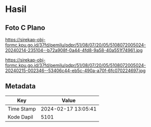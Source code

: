 # Hasil

## Foto C Plano

https://sirekap-obj-formc.kpu.go.id/37fd/pemilu/pdpr/51/08/07/20/05/5108072005024-20240214-235104--b72a908f-0a44-4fd8-9a58-40a551f74961.jpg

https://sirekap-obj-formc.kpu.go.id/37fd/pemilu/pdpr/51/08/07/20/05/5108072005024-20240215-002346--53406c44-eb5c-490a-a70f-6fc070224697.jpg


## Metadata

| Key        | Value               |
| ---------- | ------------------- |
| Time Stamp | 2024-02-17 13:05:41 |
| Kode Dapil | 5101                |



